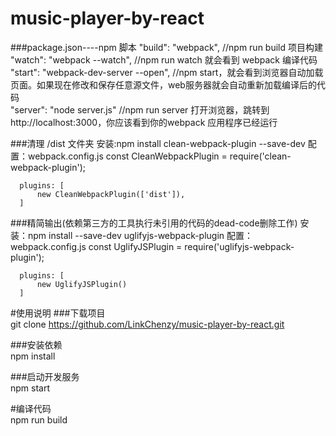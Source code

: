 # music-player-by-react

###package.json----npm 脚本
    "build": "webpack",   //npm run build 项目构建<br>
    "watch": "webpack --watch",  //npm run watch 就会看到 webpack 编译代码<br>
    "start": "webpack-dev-server --open",  //npm start，就会看到浏览器自动加载页面。如果现在修改和保存任意源文件，web服务器就会自动重新加载编译后的代码<br>
    "server": "node server.js" //npm run server 打开浏览器，跳转到 http://localhost:3000，你应该看到你的webpack 应用程序已经运行<br>



###清理 /dist 文件夹
安装:npm install clean-webpack-plugin --save-dev
配置：webpack.config.js
	  const CleanWebpackPlugin = require('clean-webpack-plugin');
	  
	  plugins: [
		  new CleanWebpackPlugin(['dist']),
	  ]

###精简输出(依赖第三方的工具执行未引用的代码的dead-code删除工作)
安装：npm install --save-dev uglifyjs-webpack-plugin
配置：webpack.config.js
	  const UglifyJSPlugin = require('uglifyjs-webpack-plugin');

	  plugins: [
		  new UglifyJSPlugin()
	  ]




#使用说明
 ###下载项目<br>
 git clone https://github.com/LinkChenzy/music-player-by-react.git

 ###安装依赖<br>
 npm install

 ###启动开发服务<br>
 npm start

 #编译代码<br>
 npm run build
